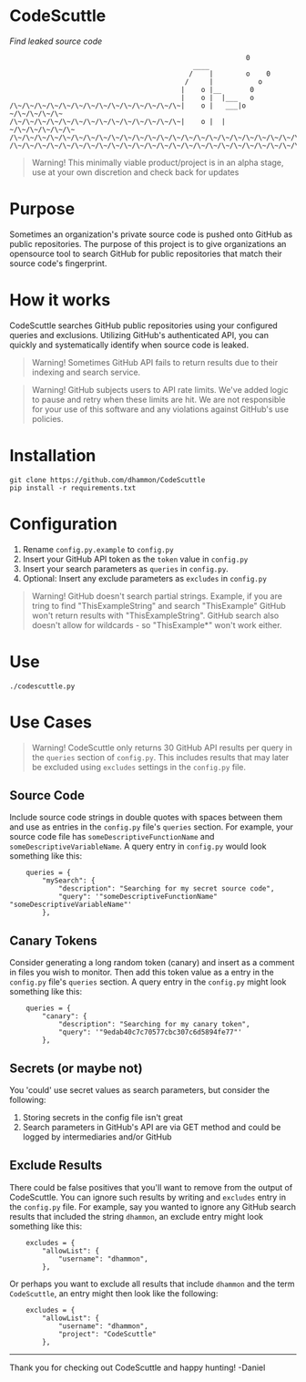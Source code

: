 # CodeScuttle
*Find leaked source code*
```
                                                          0
                                             ____         
                                            /    |        o    0
                                           /     |           o 
                                          |    o |__       0
                                          |    o |  |___   o
/\~/\~/\~/\~/\~/\~/\~/\~/\~/\~/\~/\~/\~/\~|    o |   ___|o ~/\~/\~/\~/\~
/\~/\~/\~/\~/\~/\~/\~/\~/\~/\~/\~/\~/\~/\~|    o |  |   ~/\~/\~/\~/\~/\~
/\~/\~/\~/\~/\~/\~/\~/\~/\~/\~/\~/\~/\~/\~/\~/\~/\~/\~/\~/\~/\~/\~/\~/\~
/\~/\~/\~/\~/\~/\~/\~/\~/\~/\~/\~/\~/\~/\~/\~/\~/\~/\~/\~/\~/\~/\~/\~/\~
```
> Warning! This minimally viable product/project is in an alpha stage, use at your own discretion and check back for updates

# Purpose
Sometimes an organization's private source code is pushed onto GitHub as public repositories.  The purpose of this project is to give organizations an opensource tool to search GitHub for public repositories that match their source code's fingerprint.

# How it works
CodeScuttle searches GitHub public repositories using your configured queries and exclusions.  Utilizing GitHub's authenticated API, you can quickly and systematically identify when source code is leaked.

> Warning! Sometimes GitHub API fails to return results due to their indexing and search service.

> Warning! GitHub subjects users to API rate limits.  We've added logic to pause and retry when these limits are hit.  We are not responsible for your use of this software and any violations against GitHub's use policies.


# Installation
```
git clone https://github.com/dhammon/CodeScuttle
pip install -r requirements.txt
```

# Configuration
1. Rename `config.py.example` to `config.py`
2. Insert your GitHub API token as the `token` value in `config.py`
3. Insert your search parameters as `queries` in `config.py`.
4. Optional: Insert any exclude parameters as `excludes` in `config.py`

> Warning! GitHub doesn't search partial strings.  Example, if you are tring to find "ThisExampleString" and search "ThisExample" GitHub won't return results with "ThisExampleString".  GitHub search also doesn't allow for wildcards - so "ThisExample*" won't work either.

# Use
```
./codescuttle.py
```

# Use Cases
> Warning! CodeScuttle only returns 30 GitHub API results per query in the `queries` section of `config.py`.  This includes results that may later be excluded using `excludes` settings in the `config.py` file.

## Source Code
Include source code strings in double quotes with spaces between them and use as entries in the `config.py` file's `queries` section.  For example, your source code file has `someDescriptiveFunctionName` and `someDescriptiveVariableName`.  A query entry in `config.py` would look something like this:
```
    queries = {
        "mySearch": {
            "description": "Searching for my secret source code",
            "query": '"someDescriptiveFunctionName" "someDescriptiveVariableName"'
        },
```

## Canary Tokens
Consider generating a long random token (canary) and insert as a comment in files you wish to monitor.  Then add this token value as a entry in the `config.py` file's `queries` section.  A query entry in the `config.py` might look something like this:
```
    queries = {
        "canary": {
            "description": "Searching for my canary token",
            "query": '"9edab40c7c70577cbc307c6d5894fe77"'
        },
```


## Secrets (or maybe not)
You 'could' use secret values as search parameters, but consider the following:
1. Storing secrets in the config file isn't great
2. Search parameters in GitHub's API are via GET method and could be logged by intermediaries and/or GitHub


## Exclude Results
There could be false positives that you'll want to remove from the output of CodeScuttle.  You can ignore such results by writing and `excludes` entry in the `config.py` file.  For example, say you wanted to ignore any GitHub search results that included the string `dhammon`, an exclude entry might look something like this:
```
    excludes = {
        "allowList": {
            "username": "dhammon",
        },
```
Or perhaps you want to exclude all results that include `dhammon` and the term `CodeScuttle`, an entry might then look like the following:
```
    excludes = {
        "allowList": {
            "username": "dhammon",
            "project": "CodeScuttle"
        },
```

---
Thank you for checking out CodeScuttle and happy hunting! -Daniel
